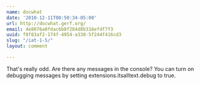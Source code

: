 ```yaml
---
name: docwhat
date: '2010-12-11T08:50:34-05:00'
url: http://docwhat.gerf.org/
email: 4e8076a0fdac6b8f284d8b316efdf7f3
uuid: f8f83af2-174f-4954-a330-5f244f416cd3
slug: "/iat-1-5/"
layout: comment

---
```


That's really odd.  Are there any messages in the console?  You can turn on debugging messages by setting extensions.itsalltext.debug to true.
